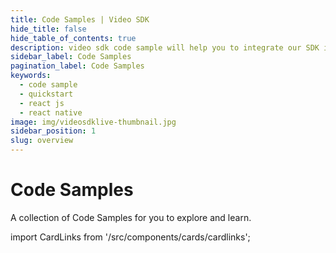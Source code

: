 ```yaml
---
title: Code Samples | Video SDK
hide_title: false
hide_table_of_contents: true
description: video sdk code sample will help you to integrate our SDK into your application easily.
sidebar_label: Code Samples
pagination_label: Code Samples
keywords:
  - code sample
  - quickstart
  - react js
  - react native
image: img/videosdklive-thumbnail.jpg
sidebar_position: 1
slug: overview
---
```


# Code Samples

A collection of Code Samples for you to explore and learn.

import CardLinks from '/src/components/cards/cardlinks';

<div class="container" style={{padding:"0px"}}>
  <div class="row ">
    <div class="col ">  
      <CardLinks
        title="Prebuilt Video & Audio Calling SDK"
        links={[
          {
            linkName: "Javascript",
            link: "https://github.com/videosdk-live/videosdk-rtc-js-prebuilt-embedded-example",
          },
          {
            linkName: "Angular",
            link: "https://github.com/videosdk-live/videosdk-rtc-angular-prebuilt-example",
          },
          {
            linkName: "React",
            link: "https://github.com/videosdk-live/videosdk-rtc-react-prebuilt-example",
          },
          {
            linkName: "Vue",
            link: "https://github.com/videosdk-live/videosdk-rtc-vue-prebuilt-example",
          },
          {
            linkName: "Android Prebuilt Webview",
            link: "https://github.com/videosdk-live/videosdk-rtc-android-prebuilt-webview-example",
          },
          {
            linkName: "iOS Prebuilt Webview",
            link: "https://github.com/videosdk-live/videosdk-rtc-ios-prebuilt-webview-example",
          },
        ]}
      />
    </div>
    <div class="col">  
      <CardLinks
        title="Prebuilt Video & Audio Calling Example"
        links={[
          {
            linkName: "React Prebuilt Open Source",
            link: "https://github.com/videosdk-live/videosdk-rtc-react-prebuilt-ui",
          },
          {
            linkName: "React Native Prebuilt Open Source",
            link: "https://github.com/videosdk-live/videosdk-rtc-react-native-prebuilt-ui",
          }
        ]}
      />
    </div>
  </div>
  <div class="row ">
    <div class="col ">  
      <CardLinks
        title="Custom Video & Audio Calling SDK"
        links={[
          {
            linkName: "Javascript",
            link: "https://github.com/videosdk-live/videosdk-rtc-javascript-sdk-example",
          },
          {
            linkName: "React",
            link: "https://github.com/videosdk-live/videosdk-rtc-react-sdk-example",
          },
          {
            linkName: "React Native",
            link: "https://github.com/videosdk-live/videosdk-rtc-react-native-sdk-example",
          },
          {
            linkName: "Android",
            link: "https://github.com/videosdk-live/videosdk-rtc-android-java-sdk-example",
          },
          {
            linkName: "iOS",
            link: "https://github.com/videosdk-live/videosdk-rtc-ios-sdk-example",
          },
          {
            linkName: "Flutter",
            link: "https://github.com/videosdk-live/videosdk-rtc-flutter-sdk-example",
          },
        ]}
      />
    </div>
    <div class="col">  
      <CardLinks
        title="Standard Live Stream API"
        links={[
          {
            linkName: "RTC to RTMP Server",
            link: "https://github.com/videosdk-live/videosdk-rtc-to-rtmp",
          },
          {
            linkName: "React",
            link: "https://github.com/videosdk-live/videosdk-live-streaming-react-api-example",
          },
          {
            linkName: "React Native",
            link: "https://github.com/videosdk-live/videosdk-live-streaming-react-native-api-example",
          }
        ]}
      />
    </div>
  </div>
  <div class="row ">
    <div class="col">  
      <CardLinks
        title="Video On Demand API"
        links={[
          {
            linkName: "React",
            link: "https://github.com/videosdk-live/videosdk-vod-react-api-example",
          },
          {
            linkName: "React Native",
            link: "https://github.com/videosdk-live/videosdk-vod-react-native-api-example",
          }
        ]}
      />
    </div>
    <div class="col">  
      <CardLinks
        title="Auth API Server"
        links={[
          {
            linkName: "Dotnet",
            link: "https://github.com/videosdk-live/videosdk-rtc-api-server-examples/tree/main/dotnet",
          },
          {
            linkName: "Go",
            link: "https://github.com/videosdk-live/videosdk-rtc-api-server-examples/tree/main/go",
          },
          {
            linkName: "Java",
            link: "https://github.com/videosdk-live/videosdk-rtc-api-server-examples/tree/main/java",
          },
          {
            linkName: "Node JS",
            link: "https://github.com/videosdk-live/videosdk-rtc-api-server-examples/tree/main/nodejs",
          },
          {
            linkName: "PHP",
            link: "https://github.com/videosdk-live/videosdk-rtc-api-server-examples/tree/main/php",
          },
          {
            linkName: "Python",
            link: "https://github.com/videosdk-live/videosdk-rtc-api-server-examples/tree/main/python",
          },
          {
            linkName: "Ruby",
            link: "https://github.com/videosdk-live/videosdk-rtc-api-server-examples/tree/main/ruby",
          },
          {
            linkName: "Rust",
            link: "https://github.com/videosdk-live/videosdk-rtc-api-server-examples/tree/main/rust",
          },
        ]}
      />
    </div>
  </div>
</div>